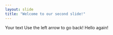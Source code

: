 ```yaml
---
layout: slide
title: "Welcome to our second slide!"
---
```

Your text
Use the left arrow to go back!
Hello again!
